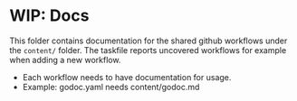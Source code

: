 # WIP: Docs

This folder contains documentation for the shared github workflows under
the `content/` folder. The taskfile reports uncovered workflows for
example when adding a new workflow.

- Each workflow needs to have documentation for usage.
- Example: godoc.yaml needs content/godoc.md
